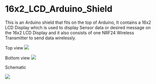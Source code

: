 # 16x2_LCD_Arduino_Shield
This is an Arduino shield that fits on the top of Arduino, It contains a 16x2 LCD Display which is used to display Sensor data or desired message on the 16x2 LCD Display and it also consists of one NRF24 Wireless Transmitter to send data wirelessly.

Top view
<img src="https://github.com/princeabhishek/16x2_LCD_Arduino_Shield/blob/main/16x2_LCD_Arduino_Shield_PCB_top.png?raw=true">

Bottom view
<img src="https://github.com/princeabhishek/16x2_LCD_Arduino_Shield/blob/main/16x2_LCD_Arduino_Shield_PCB_bottom.png?raw=true">

Schematic

<img src="https://github.com/princeabhishek/16x2_LCD_Arduino_Shield/blob/main/16x2_LCD_Arduino_Shield_Schematic.png?raw=true">
